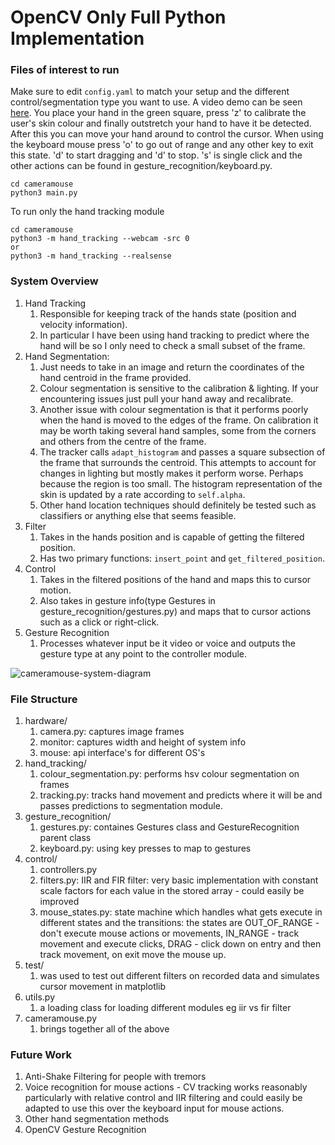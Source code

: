 # OpenCV Only Full Python  Implementation

### Files of interest to run 

Make sure to edit ```config.yaml``` to match your setup and the different control/segmentation type you want to use. A video demo can be seen [here](https://youtu.be/ekWOpIs6XiM). You place your hand in the green square, press 'z' to calibrate the user's skin colour and finally outstretch your hand to have it be detected. After this you can move your hand around to control the cursor. When using the keyboard mouse press 'o' to go out of range and any other key to exit this state. 'd' to start dragging and 'd' to stop. 's' is single click and the other actions can be found in gesture_recognition/keyboard.py.

```
cd cameramouse
python3 main.py 
```

To run only the hand tracking module
```
cd cameramouse
python3 -m hand_tracking --webcam -src 0
or
python3 -m hand_tracking --realsense
```

### System Overview

1. Hand Tracking 
    1. Responsible for keeping track of the hands state (position and velocity information). 
    2. In particular I have been using hand tracking to predict where the hand will be so I only need to check a small subset of the frame.
2. Hand Segmentation: 
    1. Just needs to take in an image and return the coordinates of the hand centroid in the frame provided.
    2. Colour segmentation is sensitive to the calibration & lighting. If your encountering issues just pull your hand away and recalibrate.
    3. Another issue with colour segmentation is that it performs poorly when the hand is moved to the edges of the frame. On calibration it may be worth taking several hand samples, some from the corners and others from the centre of the frame.
    3. The tracker calls ```adapt_histogram``` and passes a square subsection of the frame that surrounds the centroid. This attempts to account for changes in lighting but mostly makes it perform worse. Perhaps because the region is too small. The histogram representation of the skin is updated by a rate according to ```self.alpha```.
    4. Other hand location techniques should definitely be tested such as classifiers or anything else that seems feasible.
3. Filter 
    1. Takes in the hands position and is capable of getting the filtered position. 
    2. Has two primary functions: ```insert_point``` and ```get_filtered_position```.
4. Control
    1. Takes in the filtered positions of the hand and maps this to cursor motion. 
    2. Also takes in gesture info(type Gestures in gesture_recognition/gestures.py) and maps that to cursor actions such as a click or right-click. 
5. Gesture Recognition
    1. Processes whatever input be it video or voice and outputs the gesture type at any point to the controller module.

![cameramouse-system-diagram](https://github.com/toby-l-baker/assistive-mouse-capstone/blob/master/cameramouse/cameramouse-system-diagram.PNG)

### File Structure

1. hardware/
    1. camera.py: captures image frames
    2. monitor: captures width and height of system info 
    3. mouse: api interface's for different OS's
2. hand_tracking/
    1. colour_segmentation.py: performs hsv colour segmentation on frames 
    2. tracking.py: tracks hand movement and predicts where it will be and passes predictions to segmentation module.
3. gesture_recognition/
    1. gestures.py: containes Gestures class and GestureRecognition parent class
    2. keyboard.py: using key presses to map to gestures
4. control/
    1. controllers.py
    2. filters.py: IIR and FIR filter: very basic implementation with constant scale factors for each value in the stored array - could easily be improved 
    3. mouse_states.py: state machine which handles what gets execute in different states and the transitions: the states are OUT_OF_RANGE - don't execute mouse actions or movements, IN_RANGE - track movement and execute clicks, DRAG - click down on entry and then track movement, on exit move the mouse up.
5. test/
    1. was used to test out different filters on recorded data and simulates cursor movement in matplotlib
5. utils.py
    1. a loading class for loading different modules eg iir vs fir filter
6. cameramouse.py
    1. brings together all of the above 

### Future Work

1. Anti-Shake Filtering for people with tremors
2. Voice recognition for mouse actions - CV tracking works reasonably particularly with relative control and IIR filtering and could easily be adapted to use this over the keyboard input for mouse actions.
3. Other hand segmentation methods
4. OpenCV Gesture Recognition 
